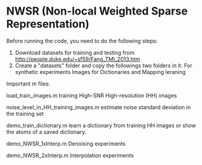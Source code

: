 # NWSR (Non-local Weighted Sparse Representation)
Before running the code, you need to do the following steps:

1) Download datasets for training and testing from 
    http://people.duke.edu/~sf59/Fang_TMI_2013.htm
2) Create a "datasets" folder and copy the followings two folders in it:
    For synthetic experiments
    Images for Dictionaries and Mapping leraning


Important m files:

load_train_images.m
    training High-SNR High-resolution (HH) images

noise_level_in_HH_training_images.m
    estimate noise standard deviation in the training set 

demo_train_dictionary.m
    learn a dictionary from training HH images
    or show the atoms of a saved dictionary.

demo_NWSR_1xInterp.m
    Denoising experiments

demo_NWSR_2xInterp.m
    Interpolation experiments
